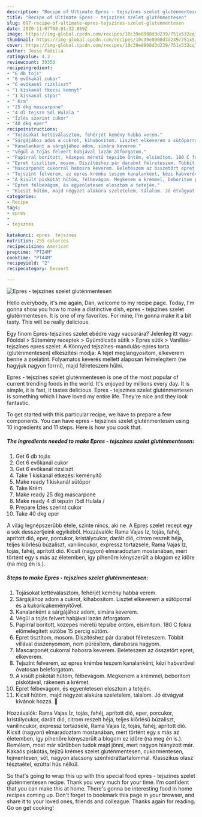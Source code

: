 ```yaml
---
description: "Recipe of Ultimate Epres - tejszínes szelet gluténmentesen"
title: "Recipe of Ultimate Epres - tejszínes szelet gluténmentesen"
slug: 697-recipe-of-ultimate-epres-tejszines-szelet-glutenmentesen
date: 2020-11-07T08:01:32.889Z
image: https://img-global.cpcdn.com/recipes/10c39e8908d3d239/751x532cq70/epres-tejszines-szelet-glutenmentesen-recept-foto.jpg
thumbnail: https://img-global.cpcdn.com/recipes/10c39e8908d3d239/751x532cq70/epres-tejszines-szelet-glutenmentesen-recept-foto.jpg
cover: https://img-global.cpcdn.com/recipes/10c39e8908d3d239/751x532cq70/epres-tejszines-szelet-glutenmentesen-recept-foto.jpg
author: Jesse Padilla
ratingvalue: 4.3
reviewcount: 39350
recipeingredient:
- "6 db tojs"
- "6 evőkanál cukor"
- "6 evőkanál rizsliszt"
- "1 kiskanál tkezsi kemnyt"
- "1 kiskanál stpor"
- " Krm"
- "25 dkg mascarpone"
- "4 dl tejszn 5dl Hulala "
- "Ízlés szerint cukor"
- "40 dkg eper"
recipeinstructions:
- "Tojásokat kettéválasztom, fehérjét kemény habbá verem."
- "Sárgájához adom a cukrot, kihabosítom. Lisztet elkeverem a sütőporral és a kukoricakeményítővel."
- "Kanalanként a sárgájához adom, simára keverem."
- "Végül a tojás felvert habjával lazán átforgatom."
- "Papírral borított, közepes méretű tepsibe öntöm, elsimítom. 180 C fokra előmelegített sütőbe 15 percig sütöm."
- "Epret tisztítom, mosom. Díszítéshez pár darabot félreteszem. Többit villával összenyomom, nem pürésítem, darabosra hagyom."
- "Mascarponét cukorral habosra keverem. Beleteszem az összetört epret, elkeverem."
- "Tejszínt felverem, az epres krémbe teszem kanalanként, kézi habverővel óvatosan beleforgatom."
- "A kisült piskótát hűtöm, félbevágom. Megkenem a krémmel, beborítom piskótával, rákenem a krémet."
- "Epret félbevágom, és egyenletesen elosztom a tetején."
- "Kicsit hűtöm, majd négyzet alakúra szeletelem, tálalom. Jó étvágyat kívánok hozzá. 🙂"
categories:
- Recipe
tags:
- epres
- 
- tejsznes

katakunci: epres  tejsznes 
nutrition: 255 calories
recipecuisine: American
preptime: "PT24M"
cooktime: "PT44M"
recipeyield: "2"
recipecategory: Dessert

---
```



![Epres - tejszínes szelet gluténmentesen](https://img-global.cpcdn.com/recipes/10c39e8908d3d239/751x532cq70/epres-tejszines-szelet-glutenmentesen-recept-foto.jpg)

Hello everybody, it's me again, Dan, welcome to my recipe page. Today, I'm gonna show you how to make a distinctive dish, epres - tejszínes szelet gluténmentesen. It is one of my favorites. For mine, I'm gonna make it a bit tasty. This will be really delicious.

Egy finom Epres-tejszínes szelet ebédre vagy vacsorára? Jelenleg itt vagy: Főoldal &gt; Sütemény receptek &gt; Gyümölcsös sütik &gt; Epres sütik &gt; Vaníliás-tejszínes epres szelet. A Könnyed tejszínes-mandulás-epres torta (gluténmentesen) elkészítési módja: A tejet meglangyosítom, elkeverem benne a zselatint. Folyamatos keverés mellett alaposan felmelegítem (ne hagyjuk nagyon forrni), majd félreteszem hűlni.

Epres - tejszínes szelet gluténmentesen is one of the most popular of current trending foods in the world. It's enjoyed by millions every day. It is simple, it is fast, it tastes delicious. Epres - tejszínes szelet gluténmentesen is something which I have loved my entire life. They're nice and they look fantastic.


To get started with this particular recipe, we have to prepare a few components. You can have epres - tejszínes szelet gluténmentesen using 10 ingredients and 11 steps. Here is how you cook that.

<!--inarticleads1-->

##### The ingredients needed to make Epres - tejszínes szelet gluténmentesen:

1. Get 6 db tojás
1. Get 6 evőkanál cukor
1. Get 6 evőkanál rizsliszt
1. Take 1 kiskanál étkezési keményítő
1. Make ready 1 kiskanál sütőpor
1. Take  Krém
1. Make ready 25 dkg mascarpone
1. Make ready 4 dl tejszín /5dl Hulala /
1. Prepare Ízlés szerint cukor
1. Take 40 dkg eper


A világ legnépszerűbb étele, szinte nincs, aki ne. A Epres szelet recept egy a sok desszertjeink egyikéből. Hozzávalók: Rama Vajas Íz, tojás, fahéj, aprított dió, eper, porcukor, kristálycukor, darált dió, citrom reszelt héja, teljes kiőrlésű búzaliszt, vanilincukor, expressz tortazselé, Rama Vajas Íz, tojás, fahéj, aprított dió. Kicsit (nagyon) elmaradoztam mostanában, mert történt egy s más az életemben, így pihenőre kényszerült a blogom ez időre (na meg én is.). 

<!--inarticleads2-->

##### Steps to make Epres - tejszínes szelet gluténmentesen:

1. Tojásokat kettéválasztom, fehérjét kemény habbá verem.
1. Sárgájához adom a cukrot, kihabosítom. Lisztet elkeverem a sütőporral és a kukoricakeményítővel.
1. Kanalanként a sárgájához adom, simára keverem.
1. Végül a tojás felvert habjával lazán átforgatom.
1. Papírral borított, közepes méretű tepsibe öntöm, elsimítom. 180 C fokra előmelegített sütőbe 15 percig sütöm.
1. Epret tisztítom, mosom. Díszítéshez pár darabot félreteszem. Többit villával összenyomom, nem pürésítem, darabosra hagyom.
1. Mascarponét cukorral habosra keverem. Beleteszem az összetört epret, elkeverem.
1. Tejszínt felverem, az epres krémbe teszem kanalanként, kézi habverővel óvatosan beleforgatom.
1. A kisült piskótát hűtöm, félbevágom. Megkenem a krémmel, beborítom piskótával, rákenem a krémet.
1. Epret félbevágom, és egyenletesen elosztom a tetején.
1. Kicsit hűtöm, majd négyzet alakúra szeletelem, tálalom. Jó étvágyat kívánok hozzá. 🙂


Hozzávalók: Rama Vajas Íz, tojás, fahéj, aprított dió, eper, porcukor, kristálycukor, darált dió, citrom reszelt héja, teljes kiőrlésű búzaliszt, vanilincukor, expressz tortazselé, Rama Vajas Íz, tojás, fahéj, aprított dió. Kicsit (nagyon) elmaradoztam mostanában, mert történt egy s más az életemben, így pihenőre kényszerült a blogom ez időre (na meg én is.). Remélem, most már sűrűbben tudok majd jönni, mert nagyon hiányzott már. Kakaós piskótás, tejízű krémes szelet gluténmentesen, cukormentesen, tejmentesen, sőt, nagyon alacsony szénhidráttartalommal. Klasszikus olasz tésztaétel, ezúttal hús nélkül. 

So that's going to wrap this up with this special food epres - tejszínes szelet gluténmentesen recipe. Thank you very much for your time. I'm confident that you can make this at home. There's gonna be interesting food in home recipes coming up. Don't forget to bookmark this page in your browser, and share it to your loved ones, friends and colleague. Thanks again for reading. Go on get cooking!
